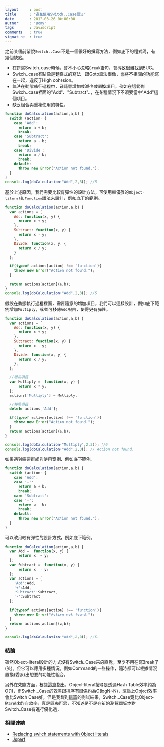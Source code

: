 ```yaml
---
layout     : post
title      : "避免使用Switch..Case語法"
date       : 2017-03-26 00:00:00
author     : "Bomy"
tags       : Javascript
comments   : true
signature  : true
---
```

之前某個前輩說`Switch..Case`不是一個很好的撰寫方法，例如底下的程式碼，有幾個缺點。

 * 在撰寫Switch..case時候，會不小心忽略`Break`語句，會導致很難找到BUG。
 * Switch..case有點像是麵條式的寫法，跟Goto語法很像，會將不相關的功能寫在一起，違反了High cohesion。
 * 無法在動態執行過程中，可隨意增加或減少或置換項目，例如在這範例Switch..case裡面的"Add"、"Subtract"..，在某種情況下不須要當中"Add"這個項目。
 * 缺乏組合與重複使用的特性。
``` javascript
function doCalculation(action,a,b) {
  switch (action) {
    case 'Add':
      return a + b;
      break;
    case 'Subtract':
      return a - b;
      break;
    case 'Divide':
      return a / b;
      break;
    default:
      throw new Error("Action not found.");
  }
}
console.log(doCalculation("Add",2,3)); //5
```
基於上述原因，我們需要比較有彈性的設計方法，可使用較優雅的`Object-literal`和`Function`語法來設計，例如底下的範例。

``` javascript
function doCalculation(action,a,b) {
  var actions = {
    Add: function(x, y) {
      return x + y;
    },
    Subtract: function(x, y) {
      return x - y;
    },
    Divide: function(x, y) {
      return x / y;
    }
  };

  if(typeof actions[action] !== 'function'){
    throw new Error("Action not found.");
  }

  return actions[action](a,b);
}
console.log(doCalculation("Add",2,3)); //5
```
假設在動態執行過程裡面，需要隨意的增加項目，我們可以這樣設計，例如底下範例增加`Multiply`，或者可移除`Add`項目，使得更有彈性。

``` javascript
function doCalculation(action,a,b) {
  var actions = {
    Add: function(x, y) {
      return x + y;
    },
    Subtract: function(x, y) {
      return x - y;
    },
    Divide: function(x, y) {
      return x / y;
    },
  };

  //增加項目
  var Multiply =  function(x, y) {
      return x * y;
  };
  actions['Multiply'] = Multiply;

  //移除項目
  delete actions['Add'];

  if(typeof actions[action] !== 'function'){
    throw new Error("Action not found.");
  }
  return actions[action](a,b);
}

console.log(doCalculation("Multiply",2,3)); //6
console.log(doCalculation("Add",2,3)); // Action not found.
```
如果遇到需要群組的使用案例，例如底下範例。
``` javascript
function doCalculation(action,a,b) {
  switch (action) {
    case 'Add':
    case '+':
      return a + b;
      break;
    case 'Subtract':
    case '-':  
      return a - b;
      break;
    default:
      throw new Error("Action not found.");
  }
}
```

可以改用較有彈性的設計方式，例如底下範例。
``` javascript
function doCalculation(action,a,b) {
  var Add =  function(x, y) {
      return x  + y;
  };
  var Subtract =  function(x, y) {
      return x  - y;
  };
  var actions = {
    'Add':Add,
    '+':Add,
    'Subtract':Subtract,
    '-':Subtract
  };

  if(typeof actions[action] !== 'function'){
    throw new Error("Action not found.");
  }
  return actions[action](a,b);
}

console.log(doCalculation("Add",2,3)); //5.
```
### 結論
雖然Object-literal設計的方式沒有Switch..Case來的直覺，至少不用在寫Break了(笑)。但它可以應用多種情況，例如Command的一些操作，隨時都可以根據情況置換(委派)出想要的功能性組合。

另外在效能方面，根據[這篇](https://toddmotto.com/deprecating-the-switch-statement-for-object-literals/)指出，Object-literal搜尋是透過Hash Table效率約為O(1)，而Switch...Case的效率跟排序有關係約為O(logN~N)，理論上Object效率會比Switch Case好，但是我看到[這篇](https://jsperf.com/switch-from-switches/)的測試結果，Switch...Case竟比Object-literal來的有效率，真是匪夷所思，不知道是不是在新的瀏覽器版本對Switch..Case有進行優化過，

### 相關連結
* [Replacing switch statements with Object literals](https://toddmotto.com/deprecating-the-switch-statement-for-object-literals/)
* [Jsperf](https://jsperf.com)
